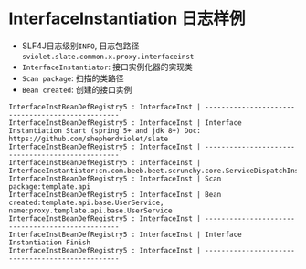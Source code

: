 # InterfaceInstantiation 日志样例

* SLF4J日志级别`INFO`, 日志包路径`sviolet.slate.common.x.proxy.interfaceinst`
* `InterfaceInstantiator`: 接口实例化器的实现类
* `Scan package`: 扫描的类路径
* `Bean created`: 创建的接口实例

```text
InterfaceInstBeanDefRegistry5 : InterfaceInst | -------------------------------------------------
InterfaceInstBeanDefRegistry5 : InterfaceInst | Interface Instantiation Start (spring 5+ and jdk 8+) Doc: https://github.com/shepherdviolet/slate
InterfaceInstBeanDefRegistry5 : InterfaceInst | -------------------------------------------------
InterfaceInstBeanDefRegistry5 : InterfaceInst | InterfaceInstantiator:cn.com.beeb.beet.scrunchy.core.ServiceDispatchInstanceInstantiator
InterfaceInstBeanDefRegistry5 : InterfaceInst | Scan package:template.api
InterfaceInstBeanDefRegistry5 : InterfaceInst | Bean created:template.api.base.UserService, name:proxy.template.api.base.UserService
InterfaceInstBeanDefRegistry5 : InterfaceInst | -------------------------------------------------
InterfaceInstBeanDefRegistry5 : InterfaceInst | Interface Instantiation Finish
InterfaceInstBeanDefRegistry5 : InterfaceInst | -------------------------------------------------
```
